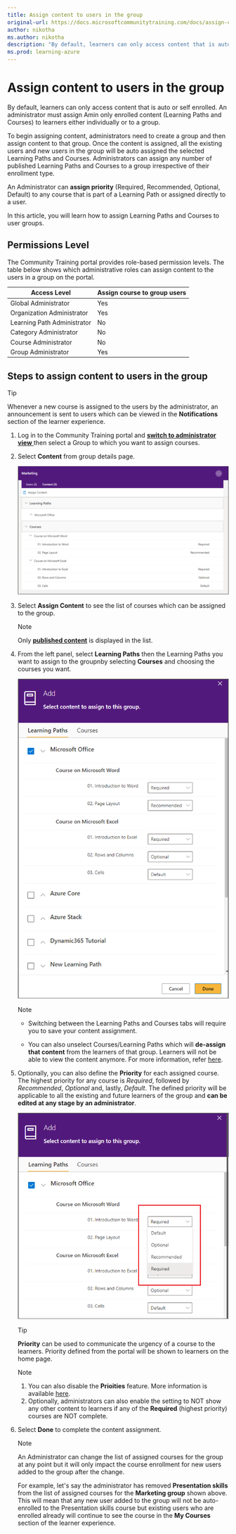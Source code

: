 ```yaml
---
title: Assign content to users in the group
original-url: https://docs.microsoftcommunitytraining.com/docs/assign-content-to-group-users
author: nikotha
ms.author: nikotha
description: "By default, learners can only access content that is auto or self enrolled. An administrator must assign Amin only enrolled content (Learning Paths and Courses) to learners either individually or to a group."
ms.prod: learning-azure
---
```


# Assign content to users in the group

By default, learners can only access content that is auto or self enrolled. An administrator must assign Amin only enrolled content (Learning Paths and Courses) to learners either individually or to a group.

To begin assigning content, administrators need to create a group and then assign content to that group. Once the content is assigned, all the existing users and new users in the group will be auto assigned the selected Learning Paths and Courses. Administrators can assign any number of published Learning Paths and Courses to a group irrespective of their enrollment type.

An Administrator can **assign priority** (Required, Recommended, Optional, Default) to any course that is part of a Learning Path or assigned directly to a user.

In this article, you will learn how to assign Learning Paths and Courses to user groups.

## Permissions Level

The Community Training portal provides role-based permission levels. The table below shows which administrative roles can assign content to the users in a group on the portal.

| Access Level  | Assign course to group users  |
| --- | --- |
| Global Administrator | Yes |
| Organization Administrator | Yes |
| Learning Path Administrator | No |
| Category Administrator | No |
| Course Administrator | No |
| Group Administrator | Yes |

## Steps to assign content to users in the group

> [!TIP]
> Whenever a new course is assigned to the users by the administrator, an announcement is sent to users which can be viewed in the **Notifications** section of the learner experience.

1. Log in to the Community Training portal and [**switch to administrator view** ](../../get-started/step-by-step-configuration-guide.md#step-2--switch-to-administrator-view-of-the-portal) then select a Group to which you want to assign courses.

1. Select **Content** from group details page.

    ![User Management - Manage User - Content Tab](../../media/User%20Management%20-%20Manage%20User%20-%20Content%20Tab.png)

1. Select **Assign Content** to see the list of courses which can be assigned to the group.  

    > [!NOTE]
    > Only [**published content**](../../content-management/create-content/create-course-category/publishing-course.md) is displayed in the list.

1. From the left panel, select **Learning Paths** then the Learning Paths you want to assign to the groupnby selecting **Courses** and choosing the courses you want.  

    ![User Management - Manage User - Add LP](../../media/User%20Management%20-%20Manage%20User%20-%20Add%20LP.png)

    > [!NOTE]
    >
    >* Switching between the Learning Paths and Courses tabs will require you to save your content assignment.
    >
    >* You can also unselect Courses/Learning Paths which will **de-assign that content** from the learners of that group. Learners will not be able to view the content anymore. For more information, refer [here](De-assigning-content-from-user.md).  

1. Optionally, you can also define the **Priority** for each assigned course. The highest priority for any course is *Required*, followed by *Recommended*, *Optional* and, lastly, *Default*. The defined priority will be applicable to all the existing and future learners of the group and **can be edited at any stage by an administrator**.

    ![User Management - Manage User - Add Priority1](../../media/User%20Management%20-%20Manage%20User%20-%20Add%20Priority1.png)

    > [!TIP]
    > **Priority** can be used to communicate the urgency of a course to the learners. Priority defined from the portal will be shown to learners on the home page.

    > [!NOTE]
    >
    > 1. You can also disable the **Prioities** feature. More information is available [here](../../settings/configurations-on-the-training-platform.md#content-priority-for-learners).
    > 2. Optionally, administrators can also enable the setting to NOT show any other content to learners if any of the **Required** (highest priority) courses are  NOT complete.

1. Select **Done** to complete the content assignment.

    > [!NOTE]
    > An Administrator can change the list of assigned courses for the group at any point but it will only impact the course enrollment for new users added to the group after the change.
    >
    >For example, let's say the administrator has removed **Presentation skills** from the list of assigned courses for the **Marketing group** shown above. This will mean that any new user added to the group will not be auto-enrolled to the Presentation skills course but existing users who are enrolled already will continue to see the course in the **My Courses** section of the learner experience.
